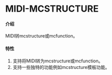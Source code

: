 # MIDI-MCSTRUCTURE

#### 介绍
MIDI转mcstructure或mcfunction。

#### 特性
1. 支持将MIDI转为mcstructure或mcfunction。
2. 支持一些独特的功能例如mcstructure模板功能。
